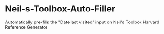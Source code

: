 # Neil-s-Toolbox-Auto-Filler
Automatically pre-fills the "Date last visited" input on Neil's Toolbox Harvard Reference Generator

